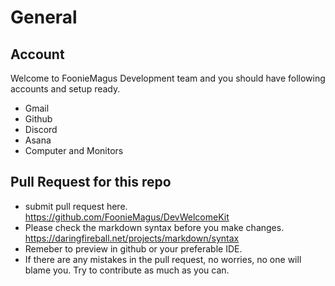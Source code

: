 # General


## Account
Welcome to FoonieMagus Development team and you should have following accounts and setup ready.

- Gmail
- Github
- Discord
- Asana
- Computer and Monitors


## Pull Request for this repo

- submit pull request here. https://github.com/FoonieMagus/DevWelcomeKit
- Please check the markdown syntax before you make changes. https://daringfireball.net/projects/markdown/syntax
- Remeber to preview in github or your preferable IDE.
- If there are any mistakes in the pull request, no worries, no one will blame you. Try to contribute as much as you can.

